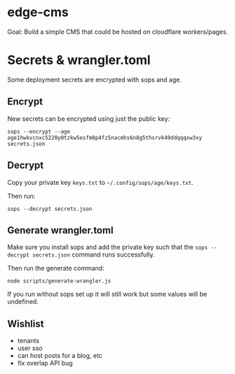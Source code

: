 # edge-cms

Goal: Build a simple CMS that could be hosted on cloudflare workers/pages.

# Secrets & wrangler.toml

Some deployment secrets are encrypted with sops and age.

## Encrypt

New secrets can be encrypted using just the public key:

```
sops --encrypt --age age1hwkvcnxc5220y0tzkw5esfm8p4fz5nacmhs6n8g5thsrvk49ddqqqxw3xy secrets.json
```

## Decrypt

Copy your private key `keys.txt` to `~/.config/sops/age/keys.txt`.

Then run:

```
sops --decrypt secrets.json
```

## Generate wrangler.toml

Make sure you install sops and add the private key such that the
`sops --decrypt secrets.json` command runs successfully.

Then run the generate command:

```
node scripts/generate-wrangler.js
```

If you run without sops set up it will still work but some values will be undefined.


## Wishlist

- tenants
- user sso
- can host posts for a blog, etc
- fix overlap API bug
